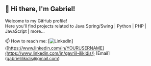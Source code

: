 ## 👋 Hi there, I'm Gabriel!

<!--
**igabriel07/igabriel07** is a ✨ _special_ ✨ repository because its `README.md` (this file) appears on your GitHub profile.

Here are some ideas to get you started:

- 🔭 I’m currently working on ...
- 🌱 I’m currently learning ...
- 👯 I’m looking to collaborate on ...
- 🤔 I’m looking for help with ...
- 💬 Ask me about ...
- 📫 How to reach me: ...
- 😄 Pronouns: ...
- ⚡ Fun fact: ...
-->

Welcome to my GitHub profile!  
Here you'll find projects related to Java Spring/Swing | Python | PHP | JavaScript | more...

📫 How to reach me: [![LinkedIn](https://img.shields.io/badge/LinkedIn-0077B5?style=flat&logo=linkedin&logoColor=white)]([https://www.linkedin.com/in/YOURUSERNAME](https://www.linkedin.com/in/gavriil-ilikidis/)  [Email] (gabrielilikidis@gmail.com)

